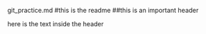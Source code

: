 git_practice.md
#this is the readme
##this is an important header

here is the text inside the header
